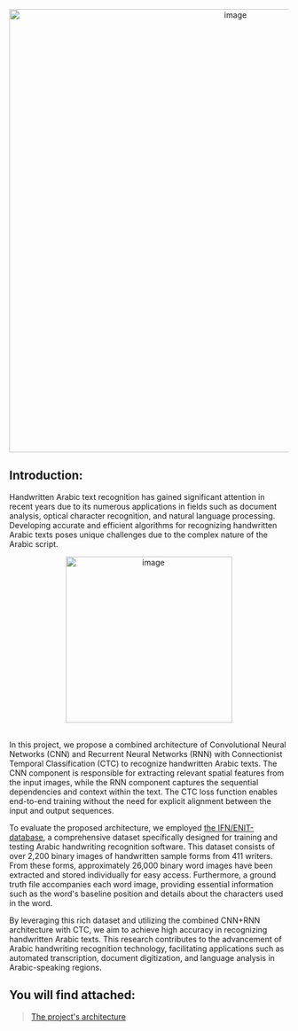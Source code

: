 <div align="center">
  <img src="https://github.com/Yassine-Squalli-Houssaini/Recognize-Handwritten-Arabic-Texts-by-using-a-combined-architecture-CNN-RNN-with-CTC-/assets/127676452/50dcc618-75a0-4c46-90a9-18b501d44cb5" alt="image" width="800px">
</div>


## Introduction:

Handwritten Arabic text recognition has gained significant attention in recent years due to its numerous applications in fields such as document analysis, optical character recognition, and natural language processing. Developing accurate and efficient algorithms for recognizing handwritten Arabic texts poses unique challenges due to the complex nature of the Arabic script.

<div align="center">
  <img src="https://github.com/Yassine-Squalli-Houssaini/Recognize-Handwritten-Arabic-Texts-by-using-a-combined-architecture-CNN-RNN-with-CTC-/assets/127676452/8cf0f771-5c9c-425b-9436-b8702a1b0c8c" alt="image" width="300px">
</div>
<br>


In this project, we propose a combined architecture of Convolutional Neural Networks (CNN) and Recurrent Neural Networks (RNN) with Connectionist Temporal Classification (CTC) to recognize handwritten Arabic texts. The CNN component is responsible for extracting relevant spatial features from the input images, while the RNN component captures the sequential dependencies and context within the text. The CTC loss function enables end-to-end training without the need for explicit alignment between the input and output sequences.

To evaluate the proposed architecture, we employed [the IFN/ENIT-database](http://www.ifnenit.com), a comprehensive dataset specifically designed for training and testing Arabic handwriting recognition software. This dataset consists of over 2,200 binary images of handwritten sample forms from 411 writers. From these forms, approximately 26,000 binary word images have been extracted and stored individually for easy access. Furthermore, a ground truth file accompanies each word image, providing essential information such as the word's baseline position and details about the characters used in the word.


By leveraging this rich dataset and utilizing the combined CNN+RNN architecture with CTC, we aim to achieve high accuracy in recognizing handwritten Arabic texts. This research contributes to the advancement of Arabic handwriting recognition technology, facilitating applications such as automated transcription, document digitization, and language analysis in Arabic-speaking regions.
## You will find attached:
> [The project's architecture](https://github.com/Yassine-Squalli-Houssaini/Recognize-Handwritten-Arabic-Texts-by-using-a-combined-architecture-CNN-RNN-with-CTC-/blob/main/the%20project's%20architecture.pdf)







